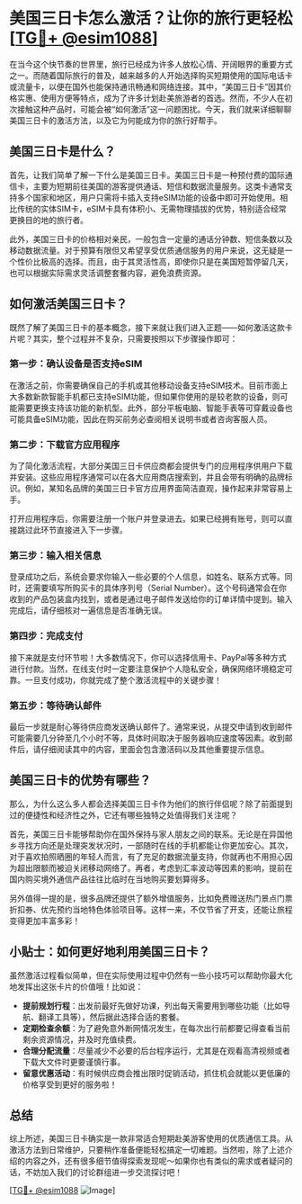 # 美国三日卡怎么激活？让你的旅行更轻松 [[TG💪+ @esim1088](https://t.me/s/esim1088)]

在当今这个快节奏的世界里，旅行已经成为许多人放松心情、开阔眼界的重要方式之一。而随着国际旅行的普及，越来越多的人开始选择购买短期使用的国际电话卡或流量卡，以便在国外也能保持通讯畅通和网络连接。其中，“美国三日卡”因其价格实惠、使用方便等特点，成为了许多计划赴美旅游者的首选。然而，不少人在初次接触这种产品时，可能会被“如何激活”这一问题困扰。今天，我们就来详细聊聊美国三日卡的激活方法，以及它为何能成为你的旅行好帮手。

## 美国三日卡是什么？

首先，让我们简单了解一下什么是美国三日卡。美国三日卡是一种预付费的国际通信卡，主要为短期前往美国的游客提供通话、短信和数据流量服务。这类卡通常支持多个国家和地区，用户只需将卡插入支持eSIM功能的设备中即可开始使用。相比传统的实体SIM卡，eSIM卡具有体积小、无需物理插拔的优势，特别适合经常更换目的地的旅行者。

此外，美国三日卡的价格相对亲民，一般包含一定量的通话分钟数、短信条数以及移动数据流量。对于预算有限但又希望享受优质通信服务的用户来说，这无疑是一个性价比极高的选择。而且，由于其灵活性高，即使你只是在美国短暂停留几天，也可以根据实际需求灵活调整套餐内容，避免浪费资源。

## 如何激活美国三日卡？

既然了解了美国三日卡的基本概念，接下来就让我们进入正题——如何激活这款卡片呢？其实，整个过程并不复杂，只需要按照以下步骤操作即可：

### 第一步：确认设备是否支持eSIM

在激活之前，你需要确保自己的手机或其他移动设备支持eSIM技术。目前市面上大多数新款智能手机都已支持eSIM功能，但如果你使用的是较老款的设备，则可能需要更换支持该功能的新机型。此外，部分平板电脑、智能手表等可穿戴设备也可能具备eSIM功能，因此在购买前务必查阅相关说明书或者咨询客服人员。

### 第二步：下载官方应用程序

为了简化激活流程，大部分美国三日卡供应商都会提供专门的应用程序供用户下载并安装。这些应用程序通常可以在各大应用商店搜索到，并且会带有明确的品牌标识。例如，某知名品牌的美国三日卡官方应用界面简洁直观，操作起来非常容易上手。

打开应用程序后，你需要注册一个账户并登录进去。如果已经拥有账号，则可以直接跳过此环节直接进入下一步骤。

### 第三步：输入相关信息

登录成功之后，系统会要求你输入一些必要的个人信息，如姓名、联系方式等。同时，还需要填写所购买卡的具体序列号（Serial Number）。这个号码通常会在你收到的产品包装盒内找到，或者是通过电子邮件发送给你的订单详情中提到。输入完成后，请仔细核对一遍信息是否准确无误。

### 第四步：完成支付

接下来就是支付环节啦！大多数情况下，你可以选择信用卡、PayPal等多种方式进行付款。当然，在线支付时一定要注意保护个人隐私安全，确保网络环境稳定可靠。一旦支付成功，你就完成了整个激活流程中的关键步骤！

### 第五步：等待确认邮件

最后一步就是耐心等待供应商发送确认邮件了。通常来说，从提交申请到收到邮件可能需要几分钟至几个小时不等，具体时间取决于服务器响应速度等因素。收到邮件后，请仔细阅读其中的内容，里面会包含激活码以及其他重要提示信息。

## 美国三日卡的优势有哪些？

那么，为什么这么多人都会选择美国三日卡作为他们的旅行伴侣呢？除了前面提到过的便捷性和经济性之外，它还有哪些独特之处值得我们关注呢？

首先，美国三日卡能够帮助你在国外保持与家人朋友之间的联系。无论是在异国他乡寻找方向还是处理突发状况时，一部随时在线的手机都能让你更加安心。其次，对于喜欢拍照晒圈的年轻人而言，有了充足的数据流量支持，你就再也不用担心因为超出限额而被迫关闭移动网络了。再者，考虑到汇率波动等因素的影响，提前在国内购买境外通信产品往往比临时在当地购买要划算得多。

另外值得一提的是，很多品牌还提供了额外增值服务，比如免费赠送热门景点门票折扣券、优先预约当地特色体验项目等。这样一来，不仅节省了开支，还能让旅程变得更加丰富多彩！

## 小贴士：如何更好地利用美国三日卡？

虽然激活过程看似简单，但在实际使用过程中仍然有一些小技巧可以帮助你最大化地发挥出这张卡片的价值哦！比如说：

- **提前规划行程**：出发前最好先做好功课，列出每天需要用到哪些功能（比如导航、翻译工具等），然后据此选择合适的套餐。
- **定期检查余额**：为了避免意外断网情况发生，在每次出行前都要记得查看当前剩余资源情况，并及时充值续费。
- **合理分配流量**：尽量减少不必要的后台程序运行，尤其是在观看高清视频或者下载大文件时更要谨慎行事。
- **留意优惠活动**：有时候供应商会推出限时促销活动，抓住机会就能以更低廉的价格享受到更好的服务啦！

## 总结

综上所述，美国三日卡确实是一款非常适合短期赴美游客使用的优质通信工具。从激活方法到日常维护，只要稍作准备便能轻松搞定一切难题。当然啦，除了上述介绍的内容之外，还有很多细节值得探索发现呢～如果你也有类似的需求或者疑问的话，不妨加入我们的讨论群组进一步交流探讨吧！

[[TG💪+ @esim1088](https://t.me/s/esim1088) ![Image](https://i.postimg.cc/4NQfJmqS/Snipaste-2025-05-13-00-14-12.png)]